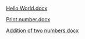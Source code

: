 [Hello World.docx](https://github.com/user-attachments/files/17110155/Hello.World.docx)

[Print number.docx](https://github.com/user-attachments/files/17110152/Print.number.docx)

[Addition of two numbers.docx](https://github.com/user-attachments/files/17110217/Addition.of.two.numbers.docx)
